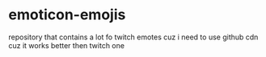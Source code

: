 # emoticon-emojis
repository that contains a lot fo twitch emotes cuz i need to use github cdn cuz it works better then twitch one

